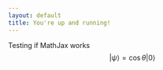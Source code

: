 ```yaml
---
layout: default
title: You're up and running!
---
```


Testing if MathJax works $$|\psi\rangle = \cos{\theta}|0\rangle$$
